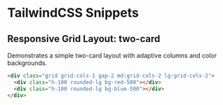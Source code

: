 # TailwindCSS Snippets

## Responsive Grid Layout: two-card

Demonstrates a simple two-card layout with adaptive columns and color backgrounds.

```html
<div class="grid grid-cols-1 gap-2 md:grid-cols-2 lg:grid-cols-2">
  <div class="h-100 rounded-lg bg-red-500"></div>
  <div class="h-100 rounded-lg bg-blue-500"></div>
</div>
```
